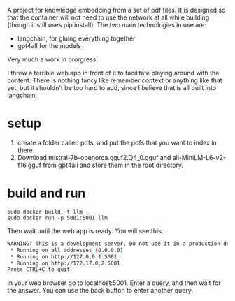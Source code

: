 A project for knowledge embedding from a set of pdf files. It is designed so that the container will not need to use the network at all while building (though it still uses pip install). The two main technologies in use are:
 * langchain, for gluing everything together
 * gpt4all for the models

Very much a work in prorgress.

I threw a terrible web app in front of it to facilitate playing around with the content. There is nothing fancy like remember context or anything like that yet, but it shouldn't be too hard to add, since I believe that is all built into langchain.

# setup
1. create a folder called pdfs, and put the pdfs that you want to index in there.
2. Download mistral-7b-openorca.gguf2.Q4_0.gguf and all-MiniLM-L6-v2-f16.gguf from gpt4all and store them in the root directory.

# build and run
```
sudo docker build -t llm .
sudo docker run -p 5001:5001 llm
```

Then wait until the web app is ready. You will see this:
```bash
WARNING: This is a development server. Do not use it in a production deployment. Use a production WSGI server instead.
 * Running on all addresses (0.0.0.0)
 * Running on http://127.0.0.1:5001
 * Running on http://172.17.0.2:5001
Press CTRL+C to quit
```
In your web browser go to localhost:5001. Enter a query, and then wait for the answer. You can use the back button to enter another query. 

